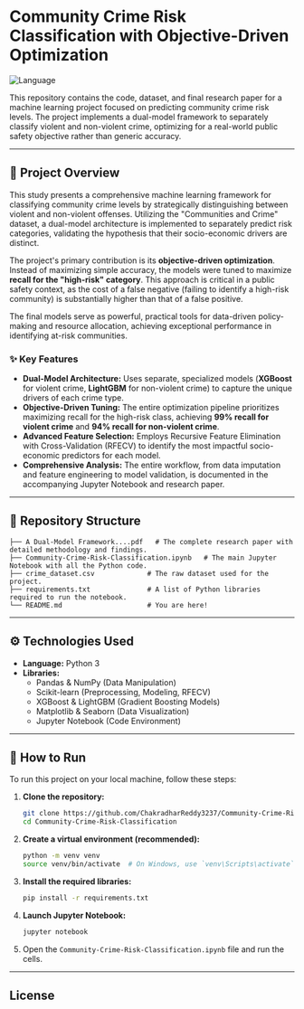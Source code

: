 # Community Crime Risk Classification with Objective-Driven Optimization

![Language](https://img.shields.io/badge/Language-Python-blue.svg)

This repository contains the code, dataset, and final research paper for a machine learning project focused on predicting community crime risk levels. The project implements a dual-model framework to separately classify violent and non-violent crime, optimizing for a real-world public safety objective rather than generic accuracy.

---

## 📖 Project Overview

This study presents a comprehensive machine learning framework for classifying community crime levels by strategically distinguishing between violent and non-violent offenses. Utilizing the "Communities and Crime" dataset, a dual-model architecture is implemented to separately predict risk categories, validating the hypothesis that their socio-economic drivers are distinct.

The project's primary contribution is its **objective-driven optimization**. Instead of maximizing simple accuracy, the models were tuned to maximize **recall for the "high-risk" category**. This approach is critical in a public safety context, as the cost of a false negative (failing to identify a high-risk community) is substantially higher than that of a false positive.

The final models serve as powerful, practical tools for data-driven policy-making and resource allocation, achieving exceptional performance in identifying at-risk communities.

### ✨ Key Features

-   **Dual-Model Architecture:** Uses separate, specialized models (**XGBoost** for violent crime, **LightGBM** for non-violent crime) to capture the unique drivers of each crime type.
-   **Objective-Driven Tuning:** The entire optimization pipeline prioritizes maximizing recall for the high-risk class, achieving **99% recall for violent crime** and **94% recall for non-violent crime**.
-   **Advanced Feature Selection:** Employs Recursive Feature Elimination with Cross-Validation (RFECV) to identify the most impactful socio-economic predictors for each model.
-   **Comprehensive Analysis:** The entire workflow, from data imputation and feature engineering to model validation, is documented in the accompanying Jupyter Notebook and research paper.

---

## 📂 Repository Structure

```
├── A Dual-Model Framework....pdf   # The complete research paper with detailed methodology and findings.
├── Community-Crime-Risk-Classification.ipynb   # The main Jupyter Notebook with all the Python code.
├── crime_dataset.csv             # The raw dataset used for the project.
├── requirements.txt              # A list of Python libraries required to run the notebook.
└── README.md                     # You are here!
```

---

## ⚙️ Technologies Used

-   **Language:** Python 3
-   **Libraries:**
    -   Pandas & NumPy (Data Manipulation)
    -   Scikit-learn (Preprocessing, Modeling, RFECV)
    -   XGBoost & LightGBM (Gradient Boosting Models)
    -   Matplotlib & Seaborn (Data Visualization)
    -   Jupyter Notebook (Code Environment)

---

## 🚀 How to Run

To run this project on your local machine, follow these steps:

1.  **Clone the repository:**
    ```bash
    git clone https://github.com/ChakradharReddy3237/Community-Crime-Risk-Classification.git
    cd Community-Crime-Risk-Classification
    ```

2.  **Create a virtual environment (recommended):**
    ```bash
    python -m venv venv
    source venv/bin/activate  # On Windows, use `venv\Scripts\activate`
    ```

3.  **Install the required libraries:**
    ```bash
    pip install -r requirements.txt
    ```

4.  **Launch Jupyter Notebook:**
    ```bash
    jupyter notebook
    ```

5.  Open the `Community-Crime-Risk-Classification.ipynb` file and run the cells.

---

## License

